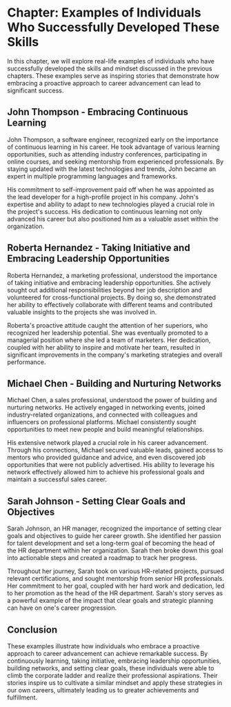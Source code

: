 Chapter: Examples of Individuals Who Successfully Developed These Skills
========================================================================

In this chapter, we will explore real-life examples of individuals who have successfully developed the skills and mindset discussed in the previous chapters. These examples serve as inspiring stories that demonstrate how embracing a proactive approach to career advancement can lead to significant success.

John Thompson - Embracing Continuous Learning
---------------------------------------------

John Thompson, a software engineer, recognized early on the importance of continuous learning in his career. He took advantage of various learning opportunities, such as attending industry conferences, participating in online courses, and seeking mentorship from experienced professionals. By staying updated with the latest technologies and trends, John became an expert in multiple programming languages and frameworks.

His commitment to self-improvement paid off when he was appointed as the lead developer for a high-profile project in his company. John's expertise and ability to adapt to new technologies played a crucial role in the project's success. His dedication to continuous learning not only advanced his career but also positioned him as a valuable asset within the organization.

Roberta Hernandez - Taking Initiative and Embracing Leadership Opportunities
----------------------------------------------------------------------------

Roberta Hernandez, a marketing professional, understood the importance of taking initiative and embracing leadership opportunities. She actively sought out additional responsibilities beyond her job description and volunteered for cross-functional projects. By doing so, she demonstrated her ability to effectively collaborate with different teams and contributed valuable insights to the projects she was involved in.

Roberta's proactive attitude caught the attention of her superiors, who recognized her leadership potential. She was eventually promoted to a managerial position where she led a team of marketers. Her dedication, coupled with her ability to inspire and motivate her team, resulted in significant improvements in the company's marketing strategies and overall performance.

Michael Chen - Building and Nurturing Networks
----------------------------------------------

Michael Chen, a sales professional, understood the power of building and nurturing networks. He actively engaged in networking events, joined industry-related organizations, and connected with colleagues and influencers on professional platforms. Michael consistently sought opportunities to meet new people and build meaningful relationships.

His extensive network played a crucial role in his career advancement. Through his connections, Michael secured valuable leads, gained access to mentors who provided guidance and advice, and even discovered job opportunities that were not publicly advertised. His ability to leverage his network effectively allowed him to achieve his professional goals and maintain a successful sales career.

Sarah Johnson - Setting Clear Goals and Objectives
--------------------------------------------------

Sarah Johnson, an HR manager, recognized the importance of setting clear goals and objectives to guide her career growth. She identified her passion for talent development and set a long-term goal of becoming the head of the HR department within her organization. Sarah then broke down this goal into actionable steps and created a roadmap to track her progress.

Throughout her journey, Sarah took on various HR-related projects, pursued relevant certifications, and sought mentorship from senior HR professionals. Her commitment to her goal, coupled with her hard work and dedication, led to her promotion as the head of the HR department. Sarah's story serves as a powerful example of the impact that clear goals and strategic planning can have on one's career progression.

Conclusion
----------

These examples illustrate how individuals who embrace a proactive approach to career advancement can achieve remarkable success. By continuously learning, taking initiative, embracing leadership opportunities, building networks, and setting clear goals, these individuals were able to climb the corporate ladder and realize their professional aspirations. Their stories inspire us to cultivate a similar mindset and apply these strategies in our own careers, ultimately leading us to greater achievements and fulfillment.
